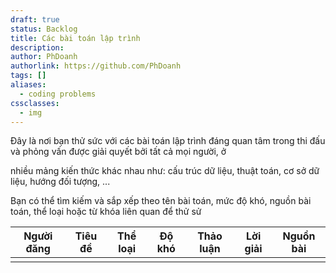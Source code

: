 ```yaml
---
draft: true
status: Backlog
title: Các bài toán lập trình
description: 
author: PhDoanh
authorlink: https://github.com/PhDoanh
tags: []
aliases:
  - coding problems
cssclasses:
  - img
---
```

Đây là nơi bạn thử sức với các bài toán lập trình đáng quan tâm trong thi đấu và phỏng vấn
được giải quyết bởi tất cả mọi người, ở

nhiều mảng kiến thức khác nhau như: cấu trúc dữ liệu, thuật toán, cơ sở dữ liệu, hướng đối tượng, ...

Bạn có thể tìm kiếm và sắp xếp theo tên bài toán, mức độ khó, nguồn bài toán, thể loại hoặc từ khóa liên quan để thử sử   

<table id="cp" class="display">
    <thead>
        <tr>
	        <th>Người đăng</th>
            <th>Tiêu đề</th>
            <th>Thể loại</th>
            <th>Độ khó</th>
            <th>Thảo luận</th>
            <th>Lời giải</th>
            <th>Nguồn bài</th>
        </tr>
    </thead>
    <tbody>
        <tr>
            <td></td>
            <td></td>
            <td></td>
            <td></td>
            <td></td>
            <td></td>
            <td></td>
		</tr>
    </tbody>
</table>
<script>
	$(document).ready(function() {
	  $('#cp').DataTable();
	});
</script>






